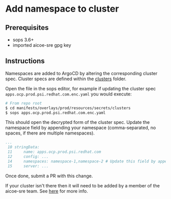 # Add namespace to cluster

## Prerequisites

* sops 3.6+
* imported aicoe-sre gpg key

## Instructions

Namespaces are added to ArgoCD by altering the corresponding cluster spec. Cluster specs are defined within the [clusters](https://github.com/AICoE/aicoe-cd/tree/main/manifests/overlays/prod/secrets/clusters) folder.

Open the file in the sops editor, for example if updating the cluster spec `apps.ocp.prod.psi.redhat.com.enc.yaml` you would execute:
```bash
# From repo root
$ cd manifests/overlays/prod/resources/secrets/clusters
$ sops apps.ocp.prod.psi.redhat.com.enc.yaml
```
This should open the decrypted form of the cluster spec. Update the namespace field by appending your namespace (comma-separated, no spaces, if there are multiple namespaces).

```yaml
...
 10 stringData:
 11     name: apps.ocp.prod.psi.redhat.com
 12     config: ...
 14     namespaces: namespace-1,namespace-2 # Update this field by appending the new namespace
 15     server: ...
```

Once done, submit a PR with this change.

If your cluster isn't there then it will need to be added by a member of the aicoe-sre team. See [here](add_new_cluster_spec.md) for more info.
